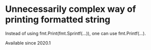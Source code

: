 # Unnecessarily complex way of printing formatted string

Instead of using fmt.Print(fmt.Sprintf(...)), one can use fmt.Printf(...).

Available since
    2020.1
